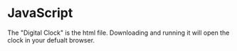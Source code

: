# JavaScript
The "Digital Clock" is the html file.
Downloading and running it will open the clock in your defualt browser.


